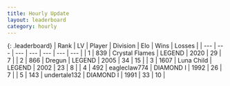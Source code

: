 ```yaml
---
title: Hourly Update
layout: leaderboard
category: hourly
---
```


{: .leaderboard}
| Rank | LV | Player | Division | Elo | Wins | Losses |
| --- | --- | --- | --- | --- | --- | --- |
| <span data-change="0">1</span> | 839 | <span title="ID: 163201">Crystal Flames</span> | LEGEND | <span data-change="12">2020</span> | <span data-change="2">29</span> | <span data-change="0">7</span> |
| <span data-change="0">2</span> | 866 | <span title="ID: 337810">Dregun</span> | LEGEND | <span data-change="0">2005</span> | <span data-change="0">34</span> | <span data-change="0">15</span> |
| <span data-change="0">3</span> | 1607 | <span title="ID: 164871">Luna Child</span> | LEGEND | <span data-change="0">2002</span> | <span data-change="0">23</span> | <span data-change="0">8</span> |
| <span data-change="0">4</span> | 492 | <span title="ID: 518429">eagleclaw774</span> | DIAMOND I | <span data-change="0">1992</span> | <span data-change="0">26</span> | <span data-change="0">7</span> |
| <span data-change="0">5</span> | 143 | <span title="ID: 537158">undertale132</span> | DIAMOND I | <span data-change="0">1991</span> | <span data-change="0">33</span> | <span data-change="0">10</span> |